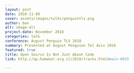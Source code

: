 ```yaml
---
layout: post
date: 2018-11-09
cover: assets/images/talks/penguintlv.png
author: ben
alt: image-alt
project-date: November 2018
categories: talk
conference: August Penguin TLV 2018
summary: Presented at August Penguion Tel Aviv 2018
featured: true
title: Open Source Is Not Just About Code
link: http://ap.hamakor.org.il/2018/tracks.html#main-0955

---
```

